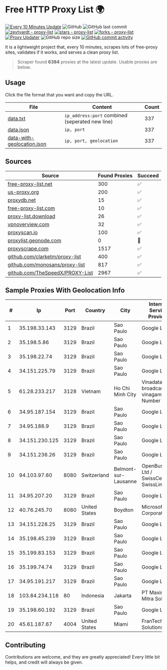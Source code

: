 
# Free HTTP Proxy List 🌍

[![Every 10 Minutes Update](https://github.com/mertguvencli/http-proxy-list/actions/workflows/main.yml/badge.svg?branch=main)](https://github.com/mertguvencli/http-proxy-list/actions/workflows/main.yml)
![GitHub](https://img.shields.io/github/license/mertguvencli/http-proxy-list)
![GitHub last commit](https://img.shields.io/github/last-commit/mertguvencli/http-proxy-list)
[![zevtyardt - proxy-list](https://img.shields.io/static/v1?label=zevtyardt&message=proxy-list&color=blue&logo=github)](https://github.com/zevtyardt/proxy-list "Go to GitHub repo")
[![stars - proxy-list](https://img.shields.io/github/stars/zevtyardt/proxy-list?style=social)](https://github.com/zevtyardt/proxy-list)
[![forks - proxy-list](https://img.shields.io/github/forks/zevtyardt/proxy-list?style=social)](https://github.com/zevtyardt/proxy-list)
[![Proxy Updater](https://github.com/zevtyardt/proxy-list/workflows/Proxy%20Updater/badge.svg)](https://github.com/zevtyardt/proxy-list/actions?query=workflow:"Proxy+Updater")
![GitHub repo size](https://img.shields.io/github/repo-size/zevtyardt/proxy-list)
[![GitHub commit activity](https://img.shields.io/github/commit-activity/m/zevtyardt/proxy-list?logo=commits)](https://github.com/zevtyardt/proxy-list/commits/main)

It is a lightweight project that, every 10 minutes, scrapes lots of free-proxy sites, validates if it works, and serves a clean proxy list.

> Scraper found **6384** proxies at the latest update. Usable proxies are below.

## Usage

Click the file format that you want and copy the URL.

|File|Content|Count|
|----|-------|-----|
|[data.txt](https://raw.githubusercontent.com/mertguvencli/http-proxy-list/main/proxy-list/data.txt)|`ip_address:port` combined (seperated new line)|337|
|[data.json](https://raw.githubusercontent.com/mertguvencli/http-proxy-list/main/proxy-list/data.json)|`ip, port`|337|
|[data-with-geolocation.json](https://raw.githubusercontent.com/mertguvencli/http-proxy-list/main/proxy-list/data-with-geolocation.json)|`ip, port, geolocation`|337|

## Sources

|Source|Found Proxies|Succeed|
|------|-------------|-------|
|[free-proxy-list.net](https://free-proxy-list.net)|300|✅|
|[us-proxy.org](https://www.us-proxy.org)|200|✅|
|[proxydb.net](http://proxydb.net)|15|✅|
|[free-proxy-list.com](https://free-proxy-list.com/?page=&port=&type%5B%5D=http&type%5B%5D=https&up_time=0&search=Search)|10|✅|
|[proxy-list.download](https://www.proxy-list.download/HTTP)|26|✅|
|[vpnoverview.com](https://vpnoverview.com/privacy/anonymous-browsing/free-proxy-servers)|32|✅|
|[proxyscan.io](https://www.proxyscan.io)|100|✅|
|[proxylist.geonode.com](https://proxylist.geonode.com/api/proxy-list?limit=300&page=1&sort_by=lastChecked&sort_type=desc&protocols=http,https)|0|🚫|
|[proxyscrape.com](https://api.proxyscrape.com/v2/?request=displayproxies&protocol=http&timeout=10000&country=all&ssl=all&anonymity=all)|1517|✅|
|[github.com/clarketm/proxy-list](https://raw.githubusercontent.com/clarketm/proxy-list/master/proxy-list-raw.txt)|400|✅|
|[github.com/monosans/proxy-list](https://raw.githubusercontent.com/monosans/proxy-list/main/proxies/http.txt)|817|✅|
|[github.com/TheSpeedX/PROXY-List](https://raw.githubusercontent.com/TheSpeedX/PROXY-List/master/http.txt)|2967|✅|


## Sample Proxies With Geolocation Info

|#|Ip|Port|Country|City|Internet Service Provider|
|-|--|----|-------|----|-------------------------|
|1|35.198.33.143|3129|Brazil|Sao Paulo|Google LLC|
|2|35.198.5.86|3129|Brazil|Sao Paulo|Google LLC|
|3|35.198.22.74|3129|Brazil|Sao Paulo|Google LLC|
|4|34.151.225.79|3129|Brazil|Sao Paulo|Google LLC|
|5|61.28.233.217|3128|Vietnam|Ho Chi Minh City|Vinadata broadcast via vinagame AS Number|
|6|34.95.187.154|3129|Brazil|Sao Paulo|Google LLC|
|7|34.95.188.9|3129|Brazil|Sao Paulo|Google LLC|
|8|34.151.230.125|3129|Brazil|Sao Paulo|Google LLC|
|9|34.151.236.26|3129|Brazil|Sao Paulo|Google LLC|
|10|94.103.97.60|8080|Switzerland|Belmont-sur-Lausanne|OpenBusiness Ltd / SwissCenter / SwissLink|
|11|34.95.207.20|3129|Brazil|Sao Paulo|Google LLC|
|12|40.76.245.70|8080|United States|Boydton|Microsoft Corporation|
|13|34.151.228.25|3129|Brazil|Sao Paulo|Google LLC|
|14|35.198.45.239|3129|Brazil|Sao Paulo|Google LLC|
|15|35.199.83.153|3129|Brazil|Sao Paulo|Google LLC|
|16|35.199.74.74|3129|Brazil|Sao Paulo|Google LLC|
|17|34.95.191.217|3129|Brazil|Sao Paulo|Google LLC|
|18|103.84.234.118|80|Indonesia|Jakarta|PT Maxindo Mitra Solusi|
|19|35.198.60.192|3129|Brazil|Sao Paulo|Google LLC|
|20|45.61.187.67|4004|United States|Miami|FranTech Solutions|



## Contributing

Contributions are welcome, and they are greatly appreciated! Every
little bit helps, and credit will always be given.

